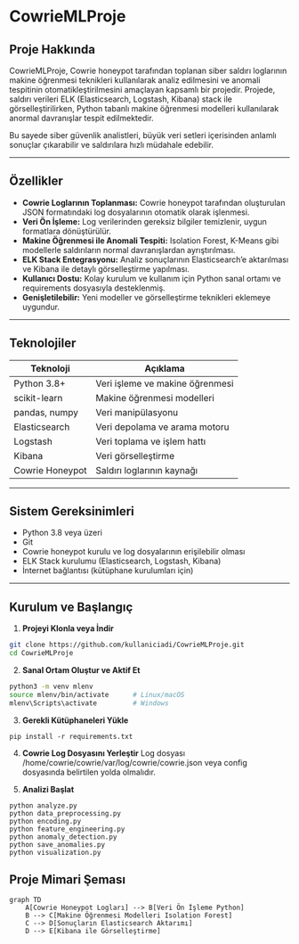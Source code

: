 # CowrieMLProje

## Proje Hakkında

CowrieMLProje, Cowrie honeypot tarafından toplanan siber saldırı loglarının makine öğrenmesi teknikleri kullanılarak analiz edilmesini ve anomali tespitinin otomatikleştirilmesini amaçlayan kapsamlı bir projedir. Projede, saldırı verileri ELK (Elasticsearch, Logstash, Kibana) stack ile görselleştirilirken, Python tabanlı makine öğrenmesi modelleri kullanılarak anormal davranışlar tespit edilmektedir.

Bu sayede siber güvenlik analistleri, büyük veri setleri içerisinden anlamlı sonuçlar çıkarabilir ve saldırılara hızlı müdahale edebilir.

---

## Özellikler

- **Cowrie Loglarının Toplanması:** Cowrie honeypot tarafından oluşturulan JSON formatındaki log dosyalarının otomatik olarak işlenmesi.  
- **Veri Ön İşleme:** Log verilerinden gereksiz bilgiler temizlenir, uygun formatlara dönüştürülür.  
- **Makine Öğrenmesi ile Anomali Tespiti:** Isolation Forest, K-Means gibi modellerle saldırıların normal davranışlardan ayrıştırılması.  
- **ELK Stack Entegrasyonu:** Analiz sonuçlarının Elasticsearch’e aktarılması ve Kibana ile detaylı görselleştirme yapılması.  
- **Kullanıcı Dostu:** Kolay kurulum ve kullanım için Python sanal ortamı ve requirements dosyasıyla desteklenmiş.  
- **Genişletilebilir:** Yeni modeller ve görselleştirme teknikleri eklemeye uygundur.

---

## Teknolojiler

| Teknoloji       | Açıklama                           |
|-----------------|----------------------------------|
| Python 3.8+     | Veri işleme ve makine öğrenmesi  |
| scikit-learn    | Makine öğrenmesi modelleri       |
| pandas, numpy   | Veri manipülasyonu               |
| Elasticsearch   | Veri depolama ve arama motoru   |
| Logstash        | Veri toplama ve işlem hattı      |
| Kibana          | Veri görselleştirme              |
| Cowrie Honeypot | Saldırı loglarının kaynağı       |

---

## Sistem Gereksinimleri

- Python 3.8 veya üzeri  
- Git  
- Cowrie honeypot kurulu ve log dosyalarının erişilebilir olması  
- ELK Stack kurulumu (Elasticsearch, Logstash, Kibana)  
- İnternet bağlantısı (kütüphane kurulumları için)  

---

## Kurulum ve Başlangıç

1. **Projeyi Klonla veya İndir**  
```bash
git clone https://github.com/kullaniciadi/CowrieMLProje.git
cd CowrieMLProje
```
2. **Sanal Ortam Oluştur ve Aktif Et**  
```bash
python3 -m venv mlenv
source mlenv/bin/activate      # Linux/macOS
mlenv\Scripts\activate         # Windows
```
3. **Gerekli Kütüphaneleri Yükle**
```
pip install -r requirements.txt
```
4. **Cowrie Log Dosyasını Yerleştir**
Log dosyası /home/cowrie/cowrie/var/log/cowrie/cowrie.json veya config dosyasında belirtilen yolda olmalıdır.

5. **Analizi Başlat**
```
python analyze.py
python data_preprocessing.py
python encoding.py
python feature_engineering.py
python anomaly_detection.py
python save_anomalies.py
python visualization.py
```

## Proje Mimari Şeması
```mermaid
graph TD
    A[Cowrie Honeypot Logları] --> B[Veri Ön İşleme Python]
    B --> C[Makine Öğrenmesi Modelleri Isolation Forest]
    C --> D[Sonuçların Elasticsearch Aktarımı]
    D --> E[Kibana ile Görselleştirme]
```
